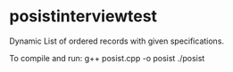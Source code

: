 # posistinterviewtest
Dynamic List of ordered records with given specifications.

To compile and run:
g++ posist.cpp -o posist
./posist
